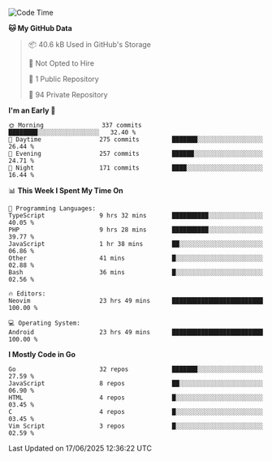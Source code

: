 
<!--START_SECTION:waka-->
![Code Time](http://img.shields.io/badge/Code%20Time-5%2C990%20hrs%209%20mins-blue)

**🐱 My GitHub Data** 

> 📦 40.6 kB Used in GitHub's Storage 
 > 
> 🚫 Not Opted to Hire
 > 
> 📜 1 Public Repository 
 > 
> 🔑 94 Private Repository 
 > 
**I'm an Early 🐤** 

```text
🌞 Morning                337 commits         ████████░░░░░░░░░░░░░░░░░   32.40 % 
🌆 Daytime                275 commits         ███████░░░░░░░░░░░░░░░░░░   26.44 % 
🌃 Evening                257 commits         ██████░░░░░░░░░░░░░░░░░░░   24.71 % 
🌙 Night                  171 commits         ████░░░░░░░░░░░░░░░░░░░░░   16.44 % 
```


📊 **This Week I Spent My Time On** 

```text
💬 Programming Languages: 
TypeScript               9 hrs 32 mins       ██████████░░░░░░░░░░░░░░░   40.05 % 
PHP                      9 hrs 28 mins       ██████████░░░░░░░░░░░░░░░   39.77 % 
JavaScript               1 hr 38 mins        ██░░░░░░░░░░░░░░░░░░░░░░░   06.86 % 
Other                    41 mins             █░░░░░░░░░░░░░░░░░░░░░░░░   02.88 % 
Bash                     36 mins             █░░░░░░░░░░░░░░░░░░░░░░░░   02.56 % 

🔥 Editors: 
Neovim                   23 hrs 49 mins      █████████████████████████   100.00 % 

💻 Operating System: 
Android                  23 hrs 49 mins      █████████████████████████   100.00 % 
```

**I Mostly Code in Go** 

```text
Go                       32 repos            ███████░░░░░░░░░░░░░░░░░░   27.59 % 
JavaScript               8 repos             ██░░░░░░░░░░░░░░░░░░░░░░░   06.90 % 
HTML                     4 repos             █░░░░░░░░░░░░░░░░░░░░░░░░   03.45 % 
C                        4 repos             █░░░░░░░░░░░░░░░░░░░░░░░░   03.45 % 
Vim Script               3 repos             █░░░░░░░░░░░░░░░░░░░░░░░░   02.59 % 
```




 Last Updated on 17/06/2025 12:36:22 UTC
<!--END_SECTION:waka-->
